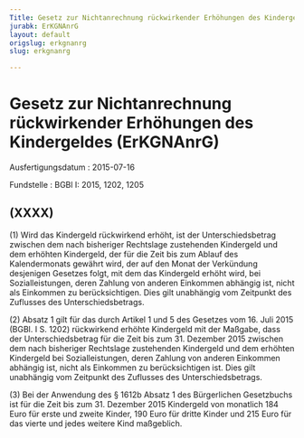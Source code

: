 ```yaml
---
Title: Gesetz zur Nichtanrechnung rückwirkender Erhöhungen des Kindergeldes
jurabk: ErKGNAnrG
layout: default
origslug: erkgnanrg
slug: erkgnanrg

---
```


# Gesetz zur Nichtanrechnung rückwirkender Erhöhungen des Kindergeldes (ErKGNAnrG)

Ausfertigungsdatum
:   2015-07-16

Fundstelle
:   BGBl I: 2015, 1202, 1205


## (XXXX)

(1) Wird das Kindergeld rückwirkend erhöht, ist der Unterschiedsbetrag
zwischen dem nach bisheriger Rechtslage zustehenden Kindergeld und dem
erhöhten Kindergeld, der für die Zeit bis zum Ablauf des
Kalendermonats gewährt wird, der auf den Monat der Verkündung
desjenigen Gesetzes folgt, mit dem das Kindergeld erhöht wird, bei
Sozialleistungen, deren Zahlung von anderen Einkommen abhängig ist,
nicht als Einkommen zu berücksichtigen. Dies gilt unabhängig vom
Zeitpunkt des Zuflusses des Unterschiedsbetrags.

(2) Absatz 1 gilt für das durch Artikel 1 und 5 des Gesetzes vom 16.
Juli 2015 (BGBl. I S. 1202) rückwirkend erhöhte Kindergeld mit der
Maßgabe, dass der Unterschiedsbetrag für die Zeit bis zum 31. Dezember
2015 zwischen dem nach bisheriger Rechtslage zustehenden Kindergeld
und dem erhöhten Kindergeld bei Sozialleistungen, deren Zahlung von
anderen Einkommen abhängig ist, nicht als Einkommen zu berücksichtigen
ist. Dies gilt unabhängig vom Zeitpunkt des Zuflusses des
Unterschiedsbetrags.

(3) Bei der Anwendung des § 1612b Absatz 1 des Bürgerlichen
Gesetzbuchs ist für die Zeit bis zum 31. Dezember 2015 Kindergeld von
monatlich 184 Euro für erste und zweite Kinder, 190 Euro für dritte
Kinder und 215 Euro für das vierte und jedes weitere Kind maßgeblich.

